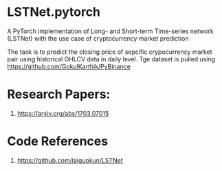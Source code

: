 # LSTNet.pytorch
A PyTorch implementation of  Long- and Short-term Time-series network (LSTNet) with the use case of cryptocurrency market prediction

The task is to predict the closing price of sepcific crypocurrency market pair using historical OHLCV data in daily level. Tge dataset is pulled using https://github.com/GokulKarthik/PyBinance 

# Research Papers: 
1. https://arxiv.org/abs/1703.07015

# Code References
1. https://github.com/laiguokun/LSTNet
